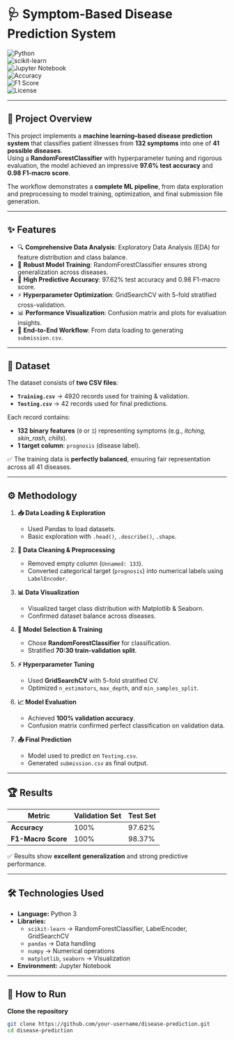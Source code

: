 # 🩺 Symptom-Based Disease Prediction System  

![Python](https://img.shields.io/badge/Python-3.8%2B-blue.svg)  
![scikit-learn](https://img.shields.io/badge/scikit--learn-1.0%2B-orange.svg)  
![Jupyter Notebook](https://img.shields.io/badge/Jupyter-Notebook-lightgrey.svg)  
![Accuracy](https://img.shields.io/badge/Accuracy-97.6%25-brightgreen.svg)  
![F1 Score](https://img.shields.io/badge/F1--Macro-0.98-green.svg)  
![License](https://img.shields.io/badge/License-MIT-blue.svg)  

---

## 📌 Project Overview  
This project implements a **machine learning–based disease prediction system** that classifies patient illnesses from **132 symptoms** into one of **41 possible diseases**.  
Using a **RandomForestClassifier** with hyperparameter tuning and rigorous evaluation, the model achieved an impressive **97.6% test accuracy** and **0.98 F1-macro score**.  

The workflow demonstrates a **complete ML pipeline**, from data exploration and preprocessing to model training, optimization, and final submission file generation.  

---

## ✨ Features  

- 🔍 **Comprehensive Data Analysis**: Exploratory Data Analysis (EDA) for feature distribution and class balance.  
- 🌲 **Robust Model Training**: RandomForestClassifier ensures strong generalization across diseases.  
- 🎯 **High Predictive Accuracy**: 97.62% test accuracy and 0.98 F1-macro score.  
- ⚡ **Hyperparameter Optimization**: GridSearchCV with 5-fold stratified cross-validation.  
- 📊 **Performance Visualization**: Confusion matrix and plots for evaluation insights.  
- 📂 **End-to-End Workflow**: From data loading to generating `submission.csv`.  

---

## 📂 Dataset  

The dataset consists of **two CSV files**:  

- **`Training.csv`** → 4920 records used for training & validation.  
- **`Testing.csv`** → 42 records used for final predictions.  

Each record contains:  
- **132 binary features** (`0` or `1`) representing symptoms (e.g., *itching, skin_rash, chills*).  
- **1 target column**: `prognosis` (disease label).  

✅ The training data is **perfectly balanced**, ensuring fair representation across all 41 diseases.  

---

## ⚙️ Methodology  

1. **📥 Data Loading & Exploration**  
   - Used Pandas to load datasets.  
   - Basic exploration with `.head()`, `.describe()`, `.shape`.  

2. **🧹 Data Cleaning & Preprocessing**  
   - Removed empty column (`Unnamed: 133`).  
   - Converted categorical target (`prognosis`) into numerical labels using `LabelEncoder`.  

3. **📊 Data Visualization**  
   - Visualized target class distribution with Matplotlib & Seaborn.  
   - Confirmed dataset balance across diseases.  

4. **🤖 Model Selection & Training**  
   - Chose **RandomForestClassifier** for classification.  
   - Stratified **70:30 train-validation split**.  

5. **⚡ Hyperparameter Tuning**  
   - Used **GridSearchCV** with 5-fold stratified CV.  
   - Optimized `n_estimators`, `max_depth`, and `min_samples_split`.  

6. **📈 Model Evaluation**  
   - Achieved **100% validation accuracy**.  
   - Confusion matrix confirmed perfect classification on validation data.  

7. **📤 Final Prediction**  
   - Model used to predict on `Testing.csv`.  
   - Generated `submission.csv` as final output.  

---

## 🏆 Results  

| Metric              | Validation Set | Test Set   |  
|----------------------|---------------|------------|  
| **Accuracy**         | 100%          | 97.62%     |  
| **F1-Macro Score**   | 100%          | 98.37%     |  

✅ Results show **excellent generalization** and strong predictive performance.  

---

## 🛠️ Technologies Used  

- **Language:** Python 3  
- **Libraries:**  
  - `scikit-learn` → RandomForestClassifier, LabelEncoder, GridSearchCV  
  - `pandas` → Data handling  
  - `numpy` → Numerical operations  
  - `matplotlib`, `seaborn` → Visualization  
- **Environment:** Jupyter Notebook  

---

## 🚀 How to Run  
 **Clone the repository**  
   ```bash
   git clone https://github.com/your-username/disease-prediction.git
   cd disease-prediction


